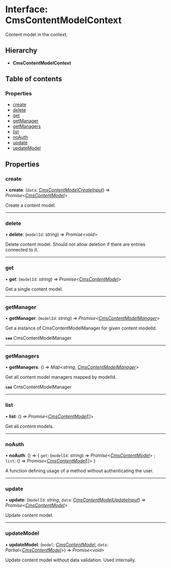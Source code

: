 # Interface: CmsContentModelContext

Content model in the context.

## Hierarchy

* **CmsContentModelContext**

## Table of contents

### Properties

- [create](cmscontentmodelcontext.md#create)
- [delete](cmscontentmodelcontext.md#delete)
- [get](cmscontentmodelcontext.md#get)
- [getManager](cmscontentmodelcontext.md#getmanager)
- [getManagers](cmscontentmodelcontext.md#getmanagers)
- [list](cmscontentmodelcontext.md#list)
- [noAuth](cmscontentmodelcontext.md#noauth)
- [update](cmscontentmodelcontext.md#update)
- [updateModel](cmscontentmodelcontext.md#updatemodel)

## Properties

### create

• **create**: (`data`: [*CmsContentModelCreateInput*](cmscontentmodelcreateinput.md)) => *Promise*<[*CmsContentModel*](cmscontentmodel.md)\>

Create a content model.

___

### delete

• **delete**: (`modelId`: *string*) => *Promise*<*void*\>

Delete content model. Should not allow deletion if there are entries connected to it.

___

### get

• **get**: (`modelId`: *string*) => *Promise*<[*CmsContentModel*](cmscontentmodel.md)\>

Get a single content model.

___

### getManager

• **getManager**: (`modelId`: *string*) => *Promise*<[*CmsContentModelManager*](cmscontentmodelmanager.md)\>

Get a instance of CmsContentModelManager for given content modelId.

**`see`** CmsContentModelManager

___

### getManagers

• **getManagers**: () => *Map*<*string*, [*CmsContentModelManager*](cmscontentmodelmanager.md)\>

Get all content model managers mapped by modelId.

**`see`** CmsContentModelManager

___

### list

• **list**: () => *Promise*<[*CmsContentModel*](cmscontentmodel.md)[]\>

Get all content models.

___

### noAuth

• **noAuth**: () => { `get`: (`modelId`: *string*) => *Promise*<[*CmsContentModel*](cmscontentmodel.md)\> ; `list`: () => *Promise*<[*CmsContentModel*](cmscontentmodel.md)[]\>  }

A function defining usage of a method without authenticating the user.

___

### update

• **update**: (`modelId`: *string*, `data`: [*CmsContentModelUpdateInput*](cmscontentmodelupdateinput.md)) => *Promise*<[*CmsContentModel*](cmscontentmodel.md)\>

Update content model.

___

### updateModel

• **updateModel**: (`model`: [*CmsContentModel*](cmscontentmodel.md), `data`: *Partial*<[*CmsContentModel*](cmscontentmodel.md)\>) => *Promise*<*void*\>

Update content model without data validation. Used internally.
